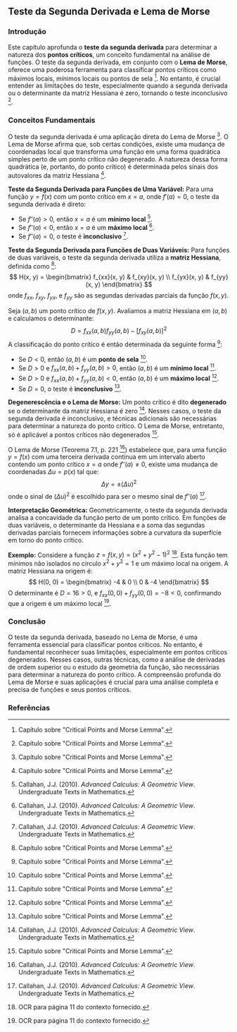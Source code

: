 ## Teste da Segunda Derivada e Lema de Morse

### Introdução
Este capítulo aprofunda o **teste da segunda derivada** para determinar a natureza dos **pontos críticos**, um conceito fundamental na análise de funções. O teste da segunda derivada, em conjunto com o **Lema de Morse**, oferece uma poderosa ferramenta para classificar pontos críticos como máximos locais, mínimos locais ou pontos de sela [^1]. No entanto, é crucial entender as limitações do teste, especialmente quando a segunda derivada ou o determinante da matriz Hessiana é zero, tornando o teste inconclusivo [^1].

### Conceitos Fundamentais
O teste da segunda derivada é uma aplicação direta do Lema de Morse [^1]. O Lema de Morse afirma que, sob certas condições, existe uma mudança de coordenadas local que transforma uma função em uma forma quadrática simples perto de um ponto crítico não degenerado. A natureza dessa forma quadrática (e, portanto, do ponto crítico) é determinada pelos sinais dos autovalores da matriz Hessiana [^1].

**Teste da Segunda Derivada para Funções de Uma Variável:**
Para uma função $y = f(x)$ com um ponto crítico em $x = a$, onde $f'(a) = 0$, o teste da segunda derivada é direto:
- Se $f''(a) > 0$, então $x = a$ é um **mínimo local** [^3].
- Se $f''(a) < 0$, então $x = a$ é um **máximo local** [^3].
- Se $f''(a) = 0$, o teste é **inconclusivo** [^3].

**Teste da Segunda Derivada para Funções de Duas Variáveis:**
Para funções de duas variáveis, o teste da segunda derivada utiliza a **matriz Hessiana**, definida como [^1]:
$$
H(x, y) = \begin{bmatrix}
f_{xx}(x, y) & f_{xy}(x, y) \\
f_{yx}(x, y) & f_{yy}(x, y)
\end{bmatrix}
$$
onde $f_{xx}$, $f_{xy}$, $f_{yx}$, e $f_{yy}$ são as segundas derivadas parciais da função $f(x, y)$.

Seja $(a, b)$ um ponto crítico de $f(x, y)$. Avaliamos a matriz Hessiana em $(a, b)$ e calculamos o determinante:
$$
D = f_{xx}(a, b)f_{yy}(a, b) - [f_{xy}(a, b)]^2
$$
A classificação do ponto crítico é então determinada da seguinte forma [^1]:
- Se $D < 0$, então $(a, b)$ é um **ponto de sela** [^1].
- Se $D > 0$ e $f_{xx}(a, b) + f_{yy}(a, b) > 0$, então $(a, b)$ é um **mínimo local** [^1].
- Se $D > 0$ e $f_{xx}(a, b) + f_{yy}(a, b) < 0$, então $(a, b)$ é um **máximo local** [^1].
- Se $D = 0$, o teste é **inconclusivo** [^1].

**Degenerescência e o Lema de Morse:**
Um ponto crítico é dito **degenerado** se o determinante da matriz Hessiana é zero [^3]. Nesses casos, o teste da segunda derivada é inconclusivo, e técnicas adicionais são necessárias para determinar a natureza do ponto crítico. O Lema de Morse, entretanto, só é aplicável a pontos críticos não degenerados [^1].

O Lema de Morse (Teorema 7.1, p. 221 [^3]) estabelece que, para uma função $y = f(x)$ com uma terceira derivada contínua em um intervalo aberto contendo um ponto crítico $x = a$ onde $f''(a) \neq 0$, existe uma mudança de coordenadas $\Delta u = p(x)$ tal que:
$$
\Delta y = \pm (\Delta u)^2
$$
onde o sinal de $(\Delta u)^2$ é escolhido para ser o mesmo sinal de $f''(a)$ [^3].

**Interpretação Geométrica:**
Geometricamente, o teste da segunda derivada analisa a concavidade da função perto de um ponto crítico. Em funções de duas variáveis, o determinante da Hessiana e a soma das segundas derivadas parciais fornecem informações sobre a curvatura da superfície em torno do ponto crítico.

**Exemplo:**
Considere a função $z = f(x, y) = (x^2 + y^2 - 1)^2$ [^11]. Esta função tem mínimos não isolados no círculo $x^2 + y^2 = 1$ e um máximo local na origem. A matriz Hessiana na origem é:
$$
H(0, 0) = \begin{bmatrix}
-4 & 0 \\
0 & -4
\end{bmatrix}
$$
O determinante é $D = 16 > 0$, e $f_{xx}(0, 0) + f_{yy}(0, 0) = -8 < 0$, confirmando que a origem é um máximo local [^11].

### Conclusão
O teste da segunda derivada, baseado no Lema de Morse, é uma ferramenta essencial para classificar pontos críticos. No entanto, é fundamental reconhecer suas limitações, especialmente em pontos críticos degenerados. Nesses casos, outras técnicas, como a análise de derivadas de ordem superior ou o estudo da geometria da função, são necessárias para determinar a natureza do ponto crítico. A compreensão profunda do Lema de Morse e suas aplicações é crucial para uma análise completa e precisa de funções e seus pontos críticos.

### Referências
[^1]: Capítulo sobre "Critical Points and Morse Lemma".
[^3]: Callahan, J.J. (2010). *Advanced Calculus: A Geometric View*. Undergraduate Texts in Mathematics.
[^11]: OCR para página 11 do contexto fornecido.

<!-- END -->